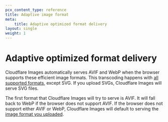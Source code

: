 ```yaml
---
pcx_content_type: reference
title: Adaptive image format
meta:
    title: Adaptive optimized format delivery
layout: single
weight: 1
---
```


# Adaptive optimized format delivery

Cloudflare Images automatically serves AVIF and WebP when the browser supports these efficient image formats. This transcoding happens with [all supported formats](/images/cloudflare-images/upload-images/formats-limitations/), except SVG. If you upload SVGs, Cloudflare Images will serve SVG files.

The first format that Cloudflare Images will try to serve is AVIF. It will fall back to WebP if the browser does not support AVIF. If the browser does not support either AVIF or WebP, Cloudflare Images will default to serving the [image format you uploaded](/images/cloudflare-images/upload-images/formats-limitations/).